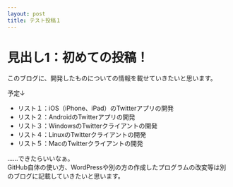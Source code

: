 ```yaml
---
layout: post
title: テスト投稿１
---
```


# 見出し1：初めての投稿！

このブログに、開発したものについての情報を載せていきたいと思います。

予定↓  
- リスト１：iOS（iPhone、iPad）のTwitterアプリの開発
- リスト２：AndroidのTwitterアプリの開発
- リスト３：WindowsのTwitterクライアントの開発
- リスト４：LinuxのTwitterクライアントの開発
- リスト５：MacのTwitterクライアントの開発

……できたらいいなぁ。  
GitHub自体の使い方、WordPressや別の方の作成したプログラムの改変等は別のブログに記載していきたいと思います。

